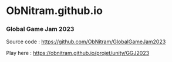# ObNitram.github.io

<!-- https://obnitram.github.io/ -->

### Global Game Jam 2023
Source code : https://github.com/ObNitram/GlobalGameJam2023

Play here : https://obnitram.github.io/projet/unity/GGJ2023
